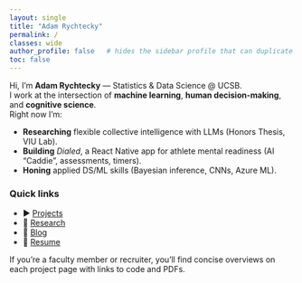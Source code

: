 ```yaml
---
layout: single
title: "Adam Rychtecky"
permalink: /
classes: wide
author_profile: false   # hides the sidebar profile that can duplicate your name
toc: false
---
```


Hi, I’m **Adam Rychtecky** — Statistics & Data Science @ UCSB.  
I work at the intersection of **machine learning**, **human decision-making**, and **cognitive science**.  
Right now I’m:
- **Researching** flexible collective intelligence with LLMs (Honors Thesis, VIU Lab).
- **Building** *Dialed*, a React Native app for athlete mental readiness (AI “Caddie”, assessments, timers).
- **Honing** applied DS/ML skills (Bayesian inference, CNNs, Azure ML).

### Quick links
- ▶️ [Projects](/projects/)
- 🧠 [Research](/research/)
- 📝 [Blog](/posts/)
- 📄 [Resume](/assets/resume.pdf)

If you’re a faculty member or recruiter, you’ll find concise overviews on each project page with links to code and PDFs.
